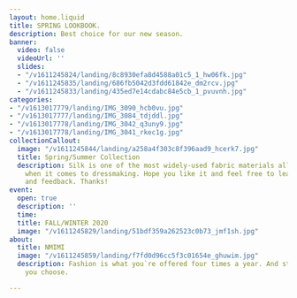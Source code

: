```yaml
---
layout: home.liquid
title: SPRING LOOKBOOK.
description: Best choice for our new season.
banner:
  video: false
  videoUrl: ''
  slides:
  - "/v1611245824/landing/8c8930efa8d4588a01c5_1_hw06fk.jpg"
  - "/v1611245835/landing/686fb5042d3fdd61842e_dm2rcv.jpg"
  - "/v1611245833/landing/435ed7e14cdabc84e5cb_1_pvuvnh.jpg"
categories:
- "/v1613017779/landing/IMG_3090_hcb0vu.jpg"
- "/v1613017777/landing/IMG_3084_tdjddl.jpg"
- "/v1613017778/landing/IMG_3042_q3uny9.jpg"
- "/v1613017778/landing/IMG_3041_rkec1g.jpg"
collectionCallout:
  image: "/v1611245844/landing/a258a4f303c8f396aad9_hcerk7.jpg"
  title: Spring/Summer Collection
  description: Silk is one of the most widely-used fabric materials all over the world
    when it comes to dressmaking. Hope you like it and feel free to leave comments
    and feedback. Thanks!
event:
  open: true
  description: ''
  time: 
  title: FALL/WINTER 2020
  image: "/v1611245829/landing/51bdf359a262523c0b73_jmf1sh.jpg"
about:
  title: NMIMI
  image: "/v1611245859/landing/f7fd0d96cc5f3c01654e_ghuwim.jpg"
  description: Fashion is what you`re offered four times a year. And style is what
    you choose.

---
```

